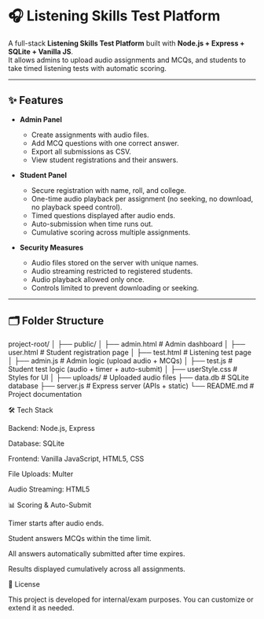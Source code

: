 # 🎧 Listening Skills Test Platform

A full-stack **Listening Skills Test Platform** built with **Node.js + Express + SQLite + Vanilla JS**.  
It allows admins to upload audio assignments and MCQs, and students to take timed listening tests with automatic scoring.

---

## ✨ Features

- **Admin Panel**  
  - Create assignments with audio files.  
  - Add MCQ questions with one correct answer.  
  - Export all submissions as CSV.  
  - View student registrations and their answers.  

- **Student Panel**  
  - Secure registration with name, roll, and college.  
  - One-time audio playback per assignment (no seeking, no download, no playback speed control).  
  - Timed questions displayed after audio ends.  
  - Auto-submission when time runs out.  
  - Cumulative scoring across multiple assignments.  

- **Security Measures**  
  - Audio files stored on the server with unique names.  
  - Audio streaming restricted to registered students.  
  - Audio playback allowed only once.  
  - Controls limited to prevent downloading or seeking.  

---

## 🗂 Folder Structure

project-root/
│
├── public/
│ ├── admin.html # Admin dashboard
│ ├── user.html # Student registration page
│ ├── test.html # Listening test page
│ ├── admin.js # Admin logic (upload audio + MCQs)
│ ├── test.js # Student test logic (audio + timer + auto-submit)
│ ├── userStyle.css # Styles for UI
│
├── uploads/ # Uploaded audio files
├── data.db # SQLite database
├── server.js # Express server (APIs + static)
└── README.md # Project documentation

🛠 Tech Stack

Backend: Node.js, Express

Database: SQLite

Frontend: Vanilla JavaScript, HTML5, CSS

File Uploads: Multer

Audio Streaming: HTML5 <audio> with Express range requests

📊 Scoring & Auto-Submit

Timer starts after audio ends.

Student answers MCQs within the time limit.

All answers automatically submitted after time expires.

Results displayed cumulatively across all assignments.

📝 License

This project is developed for internal/exam purposes.
You can customize or extend it as needed.
